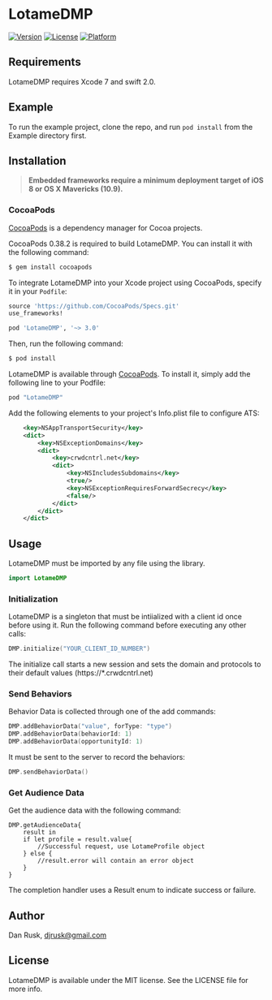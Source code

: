 # LotameDMP

[![Version](https://img.shields.io/cocoapods/v/LotameDMP.svg?style=flat)](http://cocoapods.org/pods/LotameDMP)
[![License](https://img.shields.io/cocoapods/l/LotameDMP.svg?style=flat)](http://cocoapods.org/pods/LotameDMP)
[![Platform](https://img.shields.io/cocoapods/p/LotameDMP.svg?style=flat)](http://cocoapods.org/pods/LotameDMP)

## Requirements

LotameDMP requires Xcode 7 and swift 2.0.

## Example

To run the example project, clone the repo, and run `pod install` from the Example directory first.

## Installation

> **Embedded frameworks require a minimum deployment target of iOS 8 or OS X Mavericks (10.9).**

### CocoaPods

[CocoaPods](http://cocoapods.org) is a dependency manager for Cocoa projects.

CocoaPods 0.38.2 is required to build LotameDMP. You can install it with the following command:

```bash
$ gem install cocoapods
```

To integrate LotameDMP into your Xcode project using CocoaPods, specify it in your `Podfile`:

```ruby
source 'https://github.com/CocoaPods/Specs.git'
use_frameworks!

pod 'LotameDMP', '~> 3.0'
```

Then, run the following command:

```bash
$ pod install
```

LotameDMP is available through [CocoaPods](http://cocoapods.org). To install
it, simply add the following line to your Podfile:

```ruby
pod "LotameDMP"
```

Add the following elements to your project's Info.plist file to configure ATS:

```xml
    <key>NSAppTransportSecurity</key>
    <dict>
        <key>NSExceptionDomains</key>
        <dict>
            <key>crwdcntrl.net</key>
            <dict>
                <key>NSIncludesSubdomains</key>
                <true/>
                <key>NSExceptionRequiresForwardSecrecy</key>
                <false/>
            </dict>
        </dict>
    </dict>
```

## Usage

LotameDMP must be imported by any file using the library.

```swift
import LotameDMP
```

### Initialization

LotameDMP is a singleton that must be intiialized with a client id once before using it.  Run the following command before executing any other calls:

```swift
DMP.initialize("YOUR_CLIENT_ID_NUMBER")
```

The initialize call starts a new session and sets the domain and protocols to their default values (https://*.crwdcntrl.net)

### Send Behaviors

Behavior Data is collected through one of the add commands:

```swift
DMP.addBehaviorData("value", forType: "type")
DMP.addBehaviorData(behaviorId: 1)
DMP.addBehaviorData(opportunityId: 1)
```

It must be sent to the server to record the behaviors:

```swift
DMP.sendBehaviorData()
```

### Get Audience Data

Get the audience data with the following command:

```
DMP.getAudienceData{
	result in
	if let profile = result.value{
		//Successful request, use LotameProfile object
	} else {
		//result.error will contain an error object
	}
}
```

The completion handler uses a Result enum to indicate success or failure.

## Author

Dan Rusk, djrusk@gmail.com

## License

LotameDMP is available under the MIT license. See the LICENSE file for more info.
